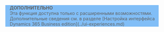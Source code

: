 <blockquote STYLE="background: #81BEF7;border-left:None"><b>ДОПОЛНИТЕЛЬНО</b><br />Эта функция доступна только с расширенными возможностями. Дополнительные сведения см. в разделе [Настройка интерфейса Dynamics 365 Business edition](../ui-experiences.md) </blockquote>
